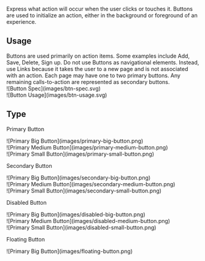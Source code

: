 Express what action will occur when the user clicks or touches it. Buttons are used to initialize an action, either in the background or foreground of an experience.

## Usage
<div data-insert-component="ImageGrid">
  <div>
    Buttons are used primarily on action items. Some examples include Add, Save, Delete, Sign up. Do not use Buttons as navigational elements. Instead, use Links because it takes the user to a new page and is not associated with an action. Each page may have one to two primary buttons. Any remaining calls-to-action are represented as secondary buttons.
    <div class="mt-16">
      ![Button Spec](images/btn-spec.svg)
    </div>
  </div>
  <div class="img-block">
    ![Button Usage](images/btn-usage.svg)
  </div>
</div>


## Type

Primary Button
<div data-insert-component="ImageGrid">
  <div>
    ![Primary Big Button](images/primary-big-button.png)
  </div>
  <div>
    ![Primary Medium Button](images/primary-medium-button.png)
  </div>
  <div>
    ![Primary Small Button](images/primary-small-button.png)
  </div>
</div>

Secondary Button
<div data-insert-component="ImageGrid">
  <div>
    ![Primary Big Button](images/secondary-big-button.png)
  </div>
  <div>
    ![Primary Medium Button](images/secondary-medium-button.png)
  </div>
  <div>
    ![Primary Small Button](images/secondary-small-button.png)
  </div>
</div>

Disabled Button
<div data-insert-component="ImageGrid">
  <div>
    ![Primary Big Button](images/disabled-big-button.png)
  </div>
  <div>
    ![Primary Medium Button](images/disabled-medium-button.png)
  </div>
  <div>
    ![Primary Small Button](images/disabled-small-button.png)
  </div>
</div>

Floating Button
<div data-insert-component="ImageGrid">
  <div>
    ![Primary Big Button](images/floating-button.png)
  </div>
  <div>
  </div>
  <div>
  </div>
</div>
